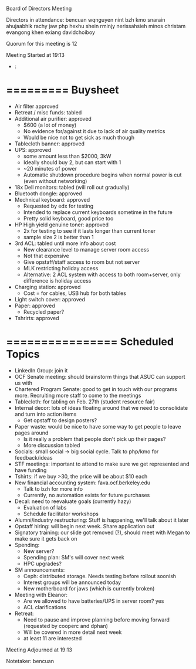 Board of Directors Meeting

Directors in attendance:
bencuan
wqnguyen
nint
bzh
kmo
snarain
ahujaabhik
rachy
jaw
php
hexhu
shein
rminjy
nerissahsieh
minos
christam
evangong
khen
exiang
davidchoiboy


Quorum for this meeting is 12

Meeting Started at 19:13

* <RT NUMBER>: <TOPIC>

=========
Buysheet
=========
 - Air filter approved
 - Retreat / misc funds: tabled
 - Additional air purifier: approved
 	- $600 (a lot of money)
	- No evidence for/against it due to lack of air quality metrics
	- Would be nice not to get sick as much though
 - Tablecloth banner: approved 
 - UPS: approved
 	- some amount less than $2000, 3kW
	- Ideally should buy 2, but can start with 1
	- ~20 minutes of power
	- Automatic shutdown procedure begins when normal power is cut (even without networking)
 - 18x Dell monitors: tabled (will roll out gradually)
 - Bluetooth dongle: approved
 - Mechnical keyboard: approved
 	- Requested by edx for testing
	- Intended to replace current keyboards sometime in the future
	- Pretty solid keyboard, good price too
 - HP High yield genuine toner: approved
 	- 2x for testing to see if it lasts longer than current toner
	- sample size 2 is better than 1
 - 3rd ACL: tabled until more info about cost
 	- New clearance level to manage server room access
	- Not that expensive
	- Give opstaff/staff access to room but not server
	- MLK restricting holiday access
	- Alternative: 2 ACL system with access to both room+server, only difference is holiday access
 - Charging station: approved
 	- Cost = for cables, USB hub for both tables
 - Light switch cover: approved
 - Paper: approved
 	- Recycled paper?
 - Tshrirts: approved

================
Scheduled Topics
================

 - LinkedIn Group: join it
 - OCF Senate meeting: should brainstorm things that ASUC can support us with
 - Chartered Program Senate: good to get in touch with our programs more. Recruiting more staff to come to the meetings
 - Tablecloth: for tabling on Feb. 27th (student resource fair)
 - Internal decor: lots of ideas floating around that we need to consolidate and turn into action items
 	- Get opstaff to design posters?
 - Paper waste: would be nice to have some way to get people to leave pages around
 	- Is it really a problem that people don't pick up their pages? 
	- More discussion tabled
 - Socials: small social -> big social cycle. Talk to php/kmo for feedback/ideas
 - STF meetings: important to attend to make sure we get represented and have funding
 - Tshirts: if we buy >30, the price will be about $10 each
 - New financial accounting system: fava.ocf.berkeley.edu
 	- Talk to bzh for more info
	- Currently, no automation exists for future purchases
 - Decal: need to reevaluate goals (currently hazy)
 	- Evaluation of labs
	- Schedule facilitator workshops
 - Alumni/industry restructuring: Stuff is happening, we'll talk about it later
 - Opstaff hiring: will begin next week. Share application out
 - Signatory training: our slide got removed (?), should meet with Megan to make sure it gets back on
 - Spending:
 	- New server?
	- Spending plan: SM's will cover next week
	- HPC upgrades?
 - SM announcements:
	- Ceph: distributed storage. Needs testing before rollout soonish
	- Interest groups will be announced today
	- New motherboard for jaws (which is currently broken)
 - Meeting with Eleanor:
 	- Are we allowed to have batteries/UPS in server room? yes
	- ACL clarifications
 - Retreat: 
 	- Need to pause and improve planning before moving forward (requested by cooperc and dphan)
	- Will be covered in more detail next week
	- at least 11 are interested

Meeting Adjourned at 19:13

Notetaker: bencuan
